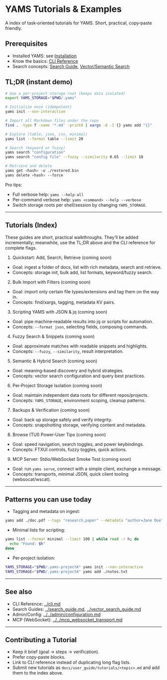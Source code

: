 # YAMS Tutorials & Examples

A index of task‑oriented tutorials for YAMS. Short, practical, copy‑paste friendly.

## Prerequisites
- Installed YAMS: see [Installation](../installation.md)
- Know the basics: [CLI Reference](../cli.md)
- Search concepts: [Search Guide](../search_guide.md), [Vector/Semantic Search](../vector_search_guide.md)

## TL;DR (instant demo)
```bash
# Use a per-project storage root (keeps data isolated)
export YAMS_STORAGE="$PWD/.yams"

# Initialize once (idempotent)
yams init --non-interactive

# Import all Markdown files under the repo
find . -type f -name '*.md' -print0 | xargs -0 -I {} yams add "{}"

# Explore (table, json, csv, minimal)
yams list --format table --limit 20

# Search (keyword or fuzzy)
yams search "configuration"
yams search "config file" --fuzzy --similarity 0.65 --limit 10

# Retrieve and delete
yams get <hash> -o ./restored.bin
yams delete <hash> --force
```

Pro tips:
- Full verbose help: `yams --help-all`
- Per-command verbose help: `yams <command> --help --verbose`
- Switch storage roots per shell/session by changing `YAMS_STORAGE`.

---

## Tutorials (Index)

These guides are short, practical walkthroughs. They’ll be added incrementally; meanwhile, use the TL;DR above and the CLI reference for complete flags.

1) Quickstart: Add, Search, Retrieve (coming soon)
- Goal: ingest a folder of docs, list with rich metadata, search and retrieve.
- Concepts: storage init, bulk add, list formats, keyword/fuzzy search.

2) Bulk Import with Filters (coming soon)
- Goal: import only certain file types/extensions and tag them on the way in.
- Concepts: find/xargs, tagging, metadata KV pairs.

3) Scripting YAMS with JSON & jq (coming soon)
- Goal: pipe machine‑readable results into jq or scripts for automation.
- Concepts: `--format json`, selecting fields, composing commands.

4) Fuzzy Search & Snippets (coming soon)
- Goal: approximate matches with readable snippets and highlights.
- Concepts: `--fuzzy`, `--similarity`, result interpretation.

5) Semantic & Hybrid Search (coming soon)
- Goal: meaning‑based discovery and hybrid strategies.
- Concepts: vector search configuration and query best practices.

6) Per‑Project Storage Isolation (coming soon)
- Goal: maintain independent data roots for different repos/projects.
- Concepts: `YAMS_STORAGE`, environment scoping, cleanup patterns.

7) Backups & Verification (coming soon)
- Goal: back up storage safely and verify integrity.
- Concepts: snapshotting storage, verifying content and metadata.

8) Browse (TUI) Power‑User Tips (coming soon)
- Goal: speed navigation, search toggles, and power keybindings.
- Concepts: FTXUI controls, fuzzy toggles, quick actions.

9) MCP Server: Stdio/WebSocket Smoke Test (coming soon)
- Goal: run `yams serve`, connect with a simple client, exchange a message.
- Concepts: transports, minimal JSON, quick client tooling (websocat/wscat).

---

## Patterns you can use today

- Tagging and metadata on ingest:
```bash
yams add ./doc.pdf --tags "research,paper" --metadata "author=Jane Doe" --metadata "topic=IR"
```

- Minimal lists for scripting:
```bash
yams list --format minimal --limit 100 | while read -r h; do
  echo "Found: $h"
done
```

- Per‑project isolation:
```bash
YAMS_STORAGE="$PWD/.yams-projectA" yams init --non-interactive
YAMS_STORAGE="$PWD/.yams-projectA" yams add ./notes.txt
```

---

## See also
- CLI Reference: [../cli.md](../cli.md)
- Search Guides: [../search_guide.md](../search_guide.md), [../vector_search_guide.md](../vector_search_guide.md)
- Admin/Config: [../../admin/configuration.md](../../admin/configuration.md)
- MCP (WebSocket): [../../mcp_websocket_transport.md](../../mcp_websocket_transport.md)

---

## Contributing a Tutorial
- Keep it brief (goal → steps → verification).
- Prefer copy‑paste blocks.
- Link to CLI reference instead of duplicating long flag lists.
- Submit new tutorials as `docs/user_guide/tutorials/<topic>.md` and add them to the index above.